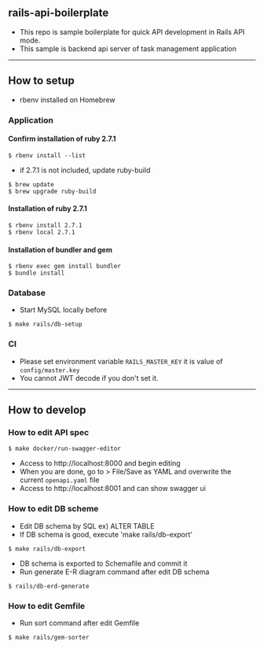 ## rails-api-boilerplate

- This repo is sample boilerplate for quick API development in Rails API mode.
- This sample is backend api server of task management application

---

## How to setup

- rbenv installed on Homebrew

### Application

#### Confirm installation of ruby 2.7.1

```
$ rbenv install --list
```

- if 2.7.1 is not included, update ruby-build

```
$ brew update
$ brew upgrade ruby-build
```

#### Installation of ruby 2.7.1

```
$ rbenv install 2.7.1
$ rbenv local 2.7.1
```

#### Installation of bundler and gem

```
$ rbenv exec gem install bundler
$ bundle install
```

### Database

- Start MySQL locally before

```
$ make rails/db-setup
```

### CI

- Please set environment variable `RAILS_MASTER_KEY` it is value of `config/master.key`
- You cannot JWT decode if you don't set it.

---

## How to develop

### How to edit API spec

```
$ make docker/run-swagger-editor
```

- Access to http://localhost:8000 and begin editing
- When you are done, go to > File/Save as YAML and overwrite the current `openapi.yaml` file
- Access to http://localhost:8001 and can show swagger ui

### How to edit DB scheme

- Edit DB schema by SQL ex) ALTER TABLE
- If DB schema is good, execute 'make rails/db-export' 

```
$ make rails/db-export
```

- DB schema is exported to Schemafile and commit it
- Run generate E-R diagram command after edit DB schema

```
$ rails/db-erd-generate
```

### How to edit Gemfile

- Run sort command after edit Gemfile 

```
$ make rails/gem-sorter
```
